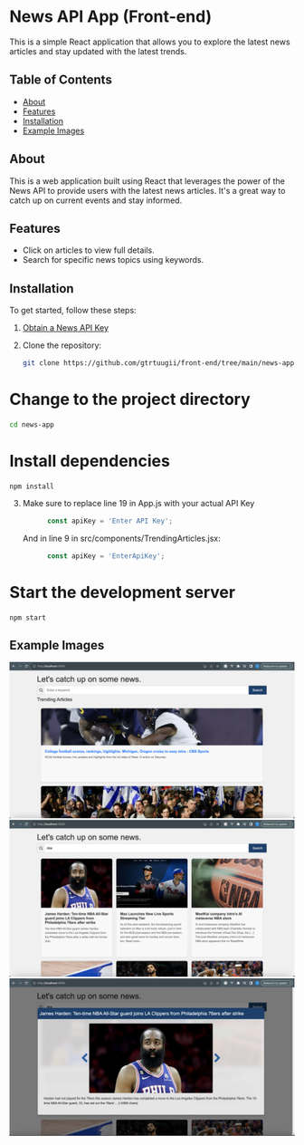 # News API App (Front-end)

This is a simple React application that allows you to explore the latest news articles and stay updated with the latest trends.

## Table of Contents

- [About](#about)
- [Features](#features)
- [Installation](#installation)
- [Example Images](#example-images)

## About

This is a web application built using React that leverages the power of the News API to provide users with the latest news articles. It's a great way to catch up on current events and stay informed.

## Features

- Click on articles to view full details.
- Search for specific news topics using keywords.


## Installation

To get started, follow these steps:
1. <a href="https://newsapi.org/" target="_blank">Obtain a News API Key</a>



2. Clone the repository:

   ```bash
   git clone https://github.com/gtrtuugii/front-end/tree/main/news-app.git
   ```

# Change to the project directory
  ```bash
  cd news-app
  ```
# Install dependencies
  ```npm
  npm install
  ```

3. Make sure to replace line 19 in App.js with your actual API Key
   ```javascript
         const apiKey = 'Enter API Key';
   ```
   And in line 9 in src/components/TrendingArticles.jsx:
   ```javascript
         const apiKey = 'EnterApiKey';
   ```

# Start the development server
  ```npm
  npm start
  ```


## Example Images
![Main page](https://raw.githubusercontent.com/gtrtuugii/front-end/main/news-app/src/assests/img1.png)
![After search input](https://raw.githubusercontent.com/gtrtuugii/front-end/main/news-app/src/assests/img2.png)
![Displaying as a Modal](https://raw.githubusercontent.com/gtrtuugii/front-end/main/news-app/src/assests/img3.png)






